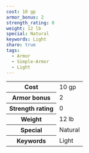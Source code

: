 ```yaml
---
cost: 10 gp
armor_bonus: 2
strength_rating: 0
weight: 12 lb
special: Natural
keywords: Light
share: true
tags:
  - Armor
  - Simple-Armor
  - Light
---
```


<p><span style="overflow-x: auto;"><table><tbody><tr><th>Cost</th><td>10 gp</td></tr><tr><th>Armor bonus</th><td>2</td></tr><tr><th>Strength rating</th><td>0</td></tr><tr><th>Weight</th><td>12 lb</td></tr><tr><th>Special</th><td>Natural</td></tr><tr><th>Keywords</th><td>Light</td></tr></tbody></table></span></p>